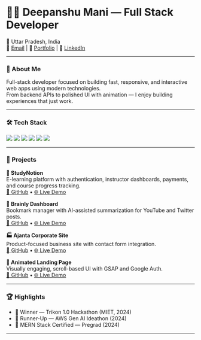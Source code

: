 # 👨‍💻 Deepanshu Mani — Full Stack Developer

📍 Uttar Pradesh, India  
📧 [Email](mailto:deepanshukumar1542004@gmail.com) | 🔗 [Portfolio](https://portfolio-liard-five-41.vercel.app/) | 💼 [LinkedIn](https://www.linkedin.com/in/deepanshu-mani-441084216/)

---

### 🧠 About Me

Full-stack developer focused on building fast, responsive, and interactive web apps using modern technologies.  
From backend APIs to polished UI with animation — I enjoy building experiences that just work.

---

### 🛠 Tech Stack

<p align="left">
  <img src="https://img.shields.io/badge/React-20232A?style=flat&logo=react&logoColor=61DAFB"/>
  <img src="https://img.shields.io/badge/Next.js-000000?style=flat&logo=nextdotjs&logoColor=white"/>
  <img src="https://img.shields.io/badge/TypeScript-3178C6?style=flat&logo=typescript&logoColor=white"/>
  <img src="https://img.shields.io/badge/TailwindCSS-06B6D4?style=flat&logo=tailwindcss&logoColor=white"/>
  <img src="https://img.shields.io/badge/Node.js-339933?style=flat&logo=nodedotjs&logoColor=white"/>
  <img src="https://img.shields.io/badge/MongoDB-4EA94B?style=flat&logo=mongodb&logoColor=white"/>
</p>

---

### 🚀 Projects

**📘 StudyNotion**  
E-learning platform with authentication, instructor dashboards, payments, and course progress tracking.  
[🔗 GitHub](https://github.com/Deepanshu-mani/studynotion-e-learning-web) • [🌐 Live Demo](https://studynotion-e-learning-web.vercel.app/)

**🧠 Brainly Dashboard**  
Bookmark manager with AI-assisted summarization for YouTube and Twitter posts.  
[🔗 GitHub](https://github.com/Deepanshu-mani/brainly) • [🌐 Live Demo](https://brainly-9lwi.vercel.app/)

**🏭 Ajanta Corporate Site**  
Product-focused business site with contact form integration.  
[🔗 GitHub](https://github.com/Deepanshu-mani/ajanta-corporate) • [🌐 Live Demo](https://ajanta-corporate.vercel.app/)

**🎯 Animated Landing Page**  
Visually engaging, scroll-based UI with GSAP and Google Auth.  
[🔗 GitHub](https://github.com/Deepanshu-mani/animated-landing-page) • [🌐 Live Demo](https://animated-landing-page.vercel.app/)

---

### 🏆 Highlights

- 🥇 Winner — Trikon 1.0 Hackathon (MIET, 2024)  
- 🥈 Runner-Up — AWS Gen AI Ideathon (2024)  
- 📜 MERN Stack Certified — Pregrad (2024) 

---
